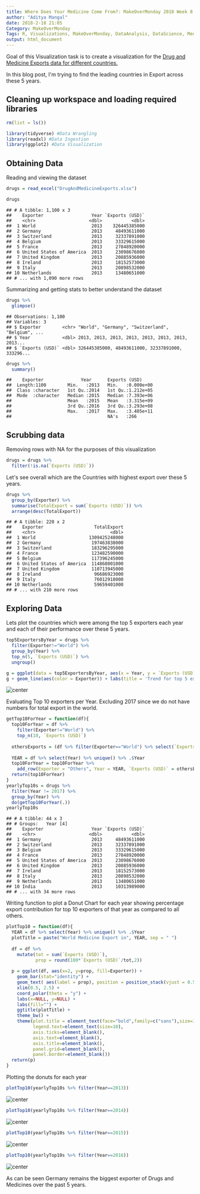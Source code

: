 ```yaml
---
title: Where Does Your Medicine Come From?: MakeOverMonday 2018 Week 8
author: "Aditya Mangal"
date: 2018-2-18 21:05
Category: MakeOverMonday
Tags: R, Visualizations, MakeOverMonday, DataAnalysis, DataScience, Medicine
output: html_document
---
```




Goal of this Visualization task is to create a visualization for the <a href="https://www.trademap.org/Country_SelProduct_TS.aspx?nvpm=1|||||3004|||4|1|1|2|2|1|2|1|1" target="_blank">Drug and Medicine Exports data for different countries.</a>

In this blog post, I'm trying to find the leading countries in Export across these 5 years.

## Cleaning up workspace and loading required libraries


```r
rm(list = ls())
```


```r
library(tidyverse) #Data Wrangling
library(readxl) #Data Ingestion
library(ggplot2) #Data Visualization
```
## Obtaining Data

Reading and viewing the dataset

```r
drugs = read_excel("DrugAndMedicineExports.xlsx")
```

```r
drugs
```

```
## # A tibble: 1,100 x 3
##    Exporter                  Year `Exports (USD)`
##    <chr>                    <dbl>           <dbl>
##  1 World                     2013    326445385000
##  2 Germany                   2013     48493611000
##  3 Switzerland               2013     32337891000
##  4 Belgium                   2013     33329615000
##  5 France                    2013     27848920000
##  6 United States of America  2013     23098676000
##  7 United Kingdom            2013     20885936000
##  8 Ireland                   2013     18152573000
##  9 Italy                     2013     20898532000
## 10 Netherlands               2013     13480651000
## # ... with 1,090 more rows
```

Summarizing and getting stats to better understand the dataset


```r
drugs %>% 
  glimpse()
```

```
## Observations: 1,100
## Variables: 3
## $ Exporter        <chr> "World", "Germany", "Switzerland", "Belgium", ...
## $ Year            <dbl> 2013, 2013, 2013, 2013, 2013, 2013, 2013, 2013...
## $ `Exports (USD)` <dbl> 326445385000, 48493611000, 32337891000, 333296...
```

```r
drugs %>% 
  summary()
```

```
##    Exporter              Year      Exports (USD)      
##  Length:1100        Min.   :2013   Min.   :0.000e+00  
##  Class :character   1st Qu.:2014   1st Qu.:1.212e+05  
##  Mode  :character   Median :2015   Median :7.393e+06  
##                     Mean   :2015   Mean   :3.315e+09  
##                     3rd Qu.:2016   3rd Qu.:3.293e+08  
##                     Max.   :2017   Max.   :3.405e+11  
##                                    NA's   :266
```

## Scrubbing data

Removing rows with NA for the purposes of this visualization


```r
drugs = drugs %>% 
  filter(!is.na(`Exports (USD)`))
```

Let's see overall which are the Countries with highest export over these 5 years.


```r
drugs %>% 
  group_by(Exporter) %>% 
  summarise(TotalExport = sum(`Exports (USD)`)) %>% 
  arrange(desc(TotalExport))
```

```
## # A tibble: 220 x 2
##    Exporter                   TotalExport
##    <chr>                            <dbl>
##  1 World                    1309425248000
##  2 Germany                   197463838000
##  3 Switzerland               183296295000
##  4 France                    123482590000
##  5 Belgium                   117396245000
##  6 United States of America  114868001000
##  7 United Kingdom            110713945000
##  8 Ireland                    96686923000
##  9 Italy                      76012918000
## 10 Netherlands                59659401000
## # ... with 210 more rows
```


## Exploring Data

Lets plot the countries which were among the top 5 exporters each year and each of their performance over these 5 years.

```r
top5ExportersByYear = drugs %>% 
  filter(Exporter!="World") %>% 
  group_by(Year) %>% 
  top_n(5, `Exports (USD)`) %>% 
  ungroup()
```

```r
g = ggplot(data = top5ExportersByYear, aes(x = Year, y = `Exports (USD)`))
g + geom_line(aes(color = Exporter)) + labs(title = 'Trend for top 5 exporters in the world over the years')
```

![center](/figure/2018Week8_Medicine/unnamed-chunk-4-1.png)


Evaluating Top 10 exporters per Year. Excluding 2017 since we do not have numbers for total export in the world. 

```r
getTop10ForYear = function(df){
  top10ForYear = df %>% 
    filter(Exporter!="World") %>% 
    top_n(10, `Exports (USD)`)
  
  othersExports = (df %>% filter(Exporter=="World") %>% select(`Exports (USD)`)) - (top10ForYear %>% summarise(Total = sum(`Exports (USD)`)))
  
  YEAR = df %>% select(Year) %>% unique() %>% .$Year
  top10ForYear = top10ForYear %>% 
    add_row(Exporter = "Others", Year = YEAR, `Exports (USD)` = othersExports %>% .$`Exports (USD)`)
  return(top10ForYear)
}
yearlyTop10s = drugs %>% 
  filter(Year != 2017) %>% 
  group_by(Year) %>% 
  do(getTop10ForYear(.))
yearlyTop10s
```

```
## # A tibble: 44 x 3
## # Groups:   Year [4]
##    Exporter                  Year `Exports (USD)`
##    <chr>                    <dbl>           <dbl>
##  1 Germany                   2013     48493611000
##  2 Switzerland               2013     32337891000
##  3 Belgium                   2013     33329615000
##  4 France                    2013     27848920000
##  5 United States of America  2013     23098676000
##  6 United Kingdom            2013     20885936000
##  7 Ireland                   2013     18152573000
##  8 Italy                     2013     20898532000
##  9 Netherlands               2013     13480651000
## 10 India                     2013     10313989000
## # ... with 34 more rows
```
Writing function to plot a Donut Chart for each year showing percentage export contribution for top 10 exporters of that year as compared to all others.

```r
plotTop10 = function(df){
  YEAR = df %>% select(Year) %>% unique() %>% .$Year
  plotTitle = paste("World Medicine Export in", YEAR, sep = " ")
  
  df = df %>% 
    mutate(tot = sum(`Exports (USD)`),
           prop = round(100*`Exports (USD)`/tot,2))
  
  p = ggplot(df, aes(x=2, y=prop, fill=Exporter)) + 
    geom_bar(stat="identity") + 
    geom_text( aes(label = prop), position = position_stack(vjust = 0.5)) + 
    xlim(0.5, 2.5) +
    coord_polar(theta = "y") +
    labs(x=NULL, y=NULL) + 
    labs(fill="") + 
    ggtitle(plotTitle) + 
    theme_bw() + 
    theme(plot.title = element_text(face="bold",family=c("sans"),size=15),
          legend.text=element_text(size=10),
          axis.ticks=element_blank(),
          axis.text=element_blank(),
          axis.title=element_blank(),
          panel.grid=element_blank(),
          panel.border=element_blank())
  return(p)
}
```
Plotting the donuts for each year

```r
plotTop10(yearlyTop10s %>% filter(Year==2013))
```

![center](/figure/2018Week8_Medicine/unnamed-chunk-7-1.png)

```r
plotTop10(yearlyTop10s %>% filter(Year==2014))
```

![center](/figure/2018Week8_Medicine/unnamed-chunk-7-2.png)

```r
plotTop10(yearlyTop10s %>% filter(Year==2015))
```

![center](/figure/2018Week8_Medicine/unnamed-chunk-7-3.png)

```r
plotTop10(yearlyTop10s %>% filter(Year==2016))
```

![center](/figure/2018Week8_Medicine/unnamed-chunk-7-4.png)

As can be seen Germany remains the biggest exporter of Drugs and Medicines over the past 5 years.
